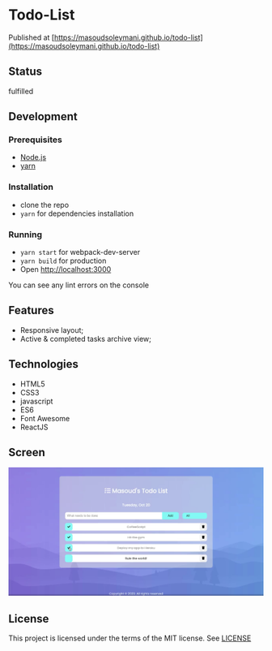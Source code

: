 # Todo-List

Published at [https://masoudsoleymani.github.io/todo-list](https://masoudsoleymani.github.io/todo-list)

## Status
fulfilled

## Development 

  ### Prerequisites
  - [Node.js](https://nodejs.org/en/)
  - [yarn](https://classic.yarnpkg.com/en/docs/install/)

  ### Installation
  - clone the repo
  - `yarn` for dependencies installation

  ### Running
  - `yarn start` for webpack-dev-server
  - `yarn build` for production
  - Open [http://localhost:3000](http://localhost:3000)

You can see any lint errors on the console

## Features
- Responsive layout;
- Active & completed tasks archive view;

## Technologies
- HTML5
- CSS3
- javascript
- ES6
- Font Awesome
- ReactJS

## Screen

![](src/img/screenshot.jpg)

## License

This project is licensed under the terms of the MIT license. See [LICENSE](LICENSE) 
